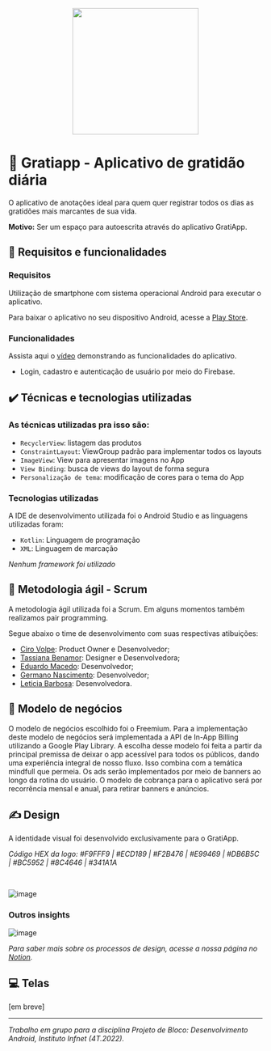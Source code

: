<p align="center">
<img width=250 src="https://user-images.githubusercontent.com/87051404/205413450-eee6b802-ac8b-4e44-bb22-0ef5c1463900.png" /></br>
</p>

# :crescent_moon: Gratiapp - Aplicativo de gratidão diária

O aplicativo de anotações ideal para quem quer registrar todos os dias as gratidões mais marcantes de sua vida.

**Motivo:** Ser um espaço para autoescrita através do aplicativo GratiApp.

## :hammer: Requisitos e funcionalidades

<h3>Requisitos</h3>

Utilização de smartphone com sistema operacional Android para executar o aplicativo. 

Para baixar o aplicativo no seu dispositivo Android, acesse a [Play Store](https://play.google.com/store/apps/developer?id=Aluno+Infnet&hl=pt_PT&gl=US).

<h3>Funcionalidades</h3>

Assista aqui o [vídeo]() demonstrando as funcionalidades do aplicativo.

- Login, cadastro e autenticação de usuário por meio do Firebase.

## ✔️ Técnicas e tecnologias utilizadas

<h3>As técnicas utilizadas pra isso são:</h3>

- `RecyclerView`: listagem das produtos
- `ConstraintLayout`: ViewGroup padrão para implementar todos os layouts
- `ImageView`: View para apresentar imagens no App
- `View Binding`: busca de views do layout de forma segura
- `Personalização de tema`: modificação de cores para o tema do App

<h3>Tecnologias utilizadas</h3>

A IDE de desenvolvimento utilizada foi o Android Studio e as linguagens utilizadas foram:

- `Kotlin`: Linguagem de programação
- `XML`: Linguagem de marcação

*Nenhum framework foi utilizado*

## :dart: Metodologia ágil - Scrum

A metodologia ágil utilizada foi a Scrum. Em alguns momentos também realizamos pair programming.

Segue abaixo o time de desenvolvimento com suas respectivas atibuições:

- [Ciro Volpe](https://www.linkedin.com/in/cirodellavolpe/): Product Owner e Desenvolvedor;
- [Tassiana Benamor](https://www.linkedin.com/in/tassiana-benamor/): Designer e Desenvolvedora;
- [Eduardo Macedo](https://www.linkedin.com/in/eduardo-mello-de-macedo-28ab8b198/): Desenvolvedor;
- [Germano Nascimento](https://www.linkedin.com/in/germanonascimento/): Desenvolvedor;
- [Leticia Barbosa](https://www.linkedin.com/in/let%C3%ADcia-barbosaa/): Desenvolvedora.

<!--
<h3>Product Backlog</h3>

Para conhecer como separamos o desenvolvimento do GratiApp em etapas, acesse nossa página no [Notion](https://tassi.notion.site/Backlog-de-Tarefas-94ba072ba0e44e4cbe8417aeab31355e) sobre o assunto. -->

## :money_with_wings: Modelo de negócios

O modelo de negócios escolhido foi o Freemium. Para a implementação deste modelo de negócios será implementada a API de In-App Billing utilizando a Google Play Library. A escolha desse modelo foi feita a partir da principal premissa de deixar o app acessível para todos os públicos, dando uma experiência integral de nosso fluxo. Isso combina com a temática mindfull que permeia. Os ads serão implementados por meio de banners ao longo da rotina do usuário. O modelo de cobrança para o aplicativo será por recorrência mensal e anual, para retirar banners e anúncios.

## :writing_hand: Design

A identidade visual foi desenvolvido exclusivamente para o GratiApp.

*Código HEX da logo: #F9FFF9 | #ECD189 | #F2B476 | #E99469 | #DB6B5C | #BC5952 | #8C4646 | #341A1A*

<br>

![image](https://user-images.githubusercontent.com/87051404/207165382-10756e57-c250-4a81-9e7a-a1941bf70f89.png)


<h3>Outros insights</h3>

![image](https://user-images.githubusercontent.com/87051404/207164025-199d3f8d-40d8-4f1c-ac6a-b208ebe1f3a1.png)


*Para saber mais sobre os processos de design, acesse a nossa página no [Notion](https://tassi.notion.site/Design-do-aplicativo-GratiApp-81130436f0c145d18063235e26264aed).*

## :computer: Telas

[em breve]


<hr>

*Trabalho em grupo para a disciplina Projeto de Bloco: Desenvolvimento Android, Instituto Infnet (4T.2022).*
